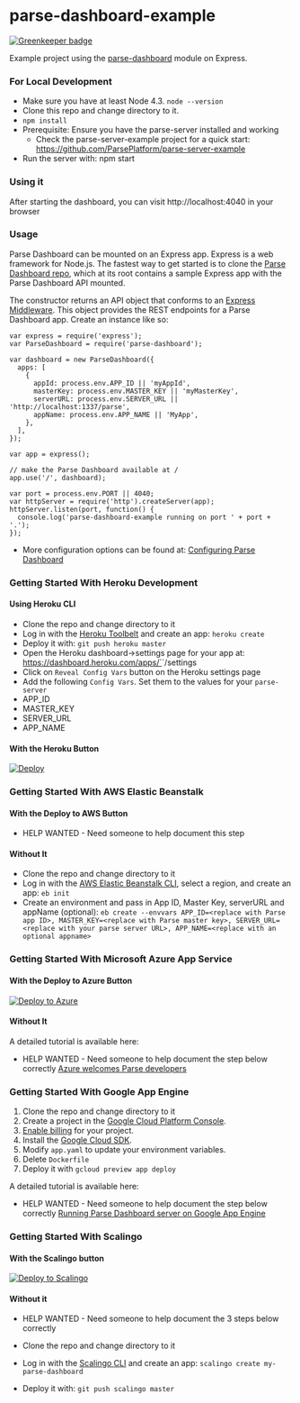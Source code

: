 # parse-dashboard-example

[![Greenkeeper badge](https://badges.greenkeeper.io/cherukumilli/parse-dashboard-example.svg)](https://greenkeeper.io/)

Example project using the [parse-dashboard](https://github.com/ParsePlatform/parse-dashboard) module on Express.

### For Local Development

* Make sure you have at least Node 4.3. `node --version`
* Clone this repo and change directory to it.
* `npm install`
* Prerequisite: Ensure you have the parse-server installed and working
  * Check the parse-server-example project for a quick start: https://github.com/ParsePlatform/parse-server-example
* Run the server with: npm start

### Using it

After starting the dashboard, you can visit http://localhost:4040 in your browser

### Usage
Parse Dashboard can be mounted on an Express app. Express is a web framework for Node.js. The fastest way to get started is to clone the [Parse Dashboard repo](https://github.com/ParsePlatform/parse-dashboard), which at its root contains a sample Express app with the Parse Dashboard API mounted.

The constructor returns an API object that conforms to an [Express Middleware](http://expressjs.com/en/api.html#app.use). This object provides the REST endpoints for a Parse Dashboard app. Create an instance like so:

```
var express = require('express');
var ParseDashboard = require('parse-dashboard');

var dashboard = new ParseDashboard({
  apps: [
    {
      appId: process.env.APP_ID || 'myAppId',
      masterKey: process.env.MASTER_KEY || 'myMasterKey',
      serverURL: process.env.SERVER_URL || 'http://localhost:1337/parse',
      appName: process.env.APP_NAME || 'MyApp',
    },
  ],
});

var app = express();

// make the Parse Dashboard available at /
app.use('/', dashboard);

var port = process.env.PORT || 4040;
var httpServer = require('http').createServer(app);
httpServer.listen(port, function() {
  console.log('parse-dashboard-example running on port ' + port + '.');
});
```

* More configuration options can be found at: [Configuring Parse Dashboard](https://github.com/ParsePlatform/parse-dashboard#configuring-parse-dashboard)

### Getting Started With Heroku Development

#### Using Heroku CLI

* Clone the repo and change directory to it
* Log in with the [Heroku Toolbelt](https://toolbelt.heroku.com/) and create an app: `heroku create`
* Deploy it with: `git push heroku master`
* Open the Heroku dashboard->settings page for your app at: https://dashboard.heroku.com/apps/`<your app name>`/settings
* Click on `Reveal Config Vars` button on the Heroku settings page
* Add the following `Config Vars`. Set them to the values for your `parse-server`
* APP_ID
* MASTER_KEY
* SERVER_URL
* APP_NAME

#### With the Heroku Button

[![Deploy](https://www.herokucdn.com/deploy/button.png)](https://heroku.com/deploy)


### Getting Started With AWS Elastic Beanstalk

#### With the Deploy to AWS Button

* HELP WANTED - Need someone to help document this step

#### Without It

* Clone the repo and change directory to it
* Log in with the [AWS Elastic Beanstalk CLI](https://docs.aws.amazon.com/elasticbeanstalk/latest/dg/eb-cli3-install.html), select a region, and create an app: `eb init`
* Create an environment and pass in App ID, Master Key, serverURL and appName (optional): `eb create --envvars APP_ID=<replace with Parse app ID>, MASTER_KEY=<replace with Parse master key>, SERVER_URL=<replace with your parse server URL>, APP_NAME=<replace with an optional appname>`

### Getting Started With Microsoft Azure App Service

#### With the Deploy to Azure Button

[![Deploy to Azure](http://azuredeploy.net/deploybutton.png)](https://azuredeploy.net/)

#### Without It

A detailed tutorial is available here:
* HELP WANTED - Need someone to help document the step below correctly
[Azure welcomes Parse developers](https://azure.microsoft.com/en-us/blog/azure-welcomes-parse-developers/)


### Getting Started With Google App Engine

1. Clone the repo and change directory to it
1. Create a project in the [Google Cloud Platform Console](https://console.cloud.google.com/).
1. [Enable billing](https://console.cloud.google.com/project/_/settings) for your project.
1. Install the [Google Cloud SDK](https://cloud.google.com/sdk/).
1. Modify `app.yaml` to update your environment variables.
1. Delete `Dockerfile`
1. Deploy it with `gcloud preview app deploy`

A detailed tutorial is available here:
* HELP WANTED - Need someone to help document the step below correctly
[Running Parse Dashboard server on Google App Engine](https://cloud.google.com/nodejs/resources/frameworks/parse-server)

### Getting Started With Scalingo

#### With the Scalingo button

[![Deploy to Scalingo](https://cdn.scalingo.com/deploy/button.svg)](https://my.scalingo.com/deploy)

#### Without it

* HELP WANTED - Need someone to help document the 3 steps below correctly

* Clone the repo and change directory to it
* Log in with the [Scalingo CLI](http://cli.scalingo.com/) and create an app: `scalingo create my-parse-dashboard`
* Deploy it with: `git push scalingo master`
